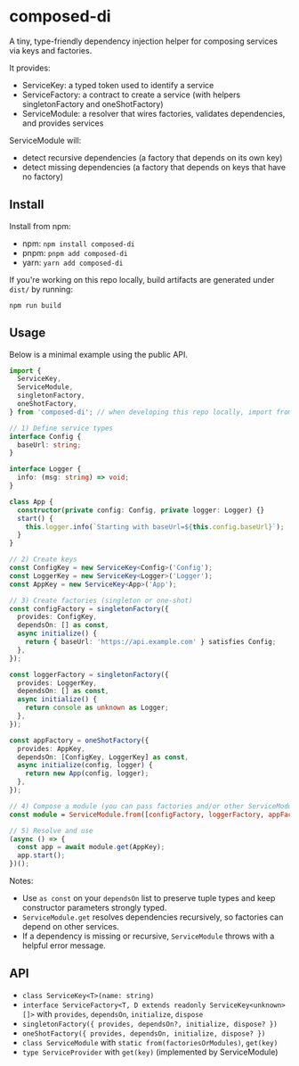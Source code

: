 # composed-di

A tiny, type-friendly dependency injection helper for composing services via keys and factories.

It provides:
- ServiceKey<T>: a typed token used to identify a service
- ServiceFactory<T>: a contract to create a service (with helpers singletonFactory and oneShotFactory)
- ServiceModule: a resolver that wires factories, validates dependencies, and provides services

ServiceModule will:
- detect recursive dependencies (a factory that depends on its own key)
- detect missing dependencies (a factory that depends on keys that have no factory)

## Install

Install from npm:

- npm: `npm install composed-di`
- pnpm: `pnpm add composed-di`
- yarn: `yarn add composed-di`

If you're working on this repo locally, build artifacts are generated under `dist/` by running:

```
npm run build
```

## Usage

Below is a minimal example using the public API.

```ts
import {
  ServiceKey,
  ServiceModule,
  singletonFactory,
  oneShotFactory,
} from 'composed-di'; // when developing this repo locally, import from './src/index'

// 1) Define service types
interface Config {
  baseUrl: string;
}

interface Logger {
  info: (msg: string) => void;
}

class App {
  constructor(private config: Config, private logger: Logger) {}
  start() {
    this.logger.info(`Starting with baseUrl=${this.config.baseUrl}`);
  }
}

// 2) Create keys
const ConfigKey = new ServiceKey<Config>('Config');
const LoggerKey = new ServiceKey<Logger>('Logger');
const AppKey = new ServiceKey<App>('App');

// 3) Create factories (singleton or one-shot)
const configFactory = singletonFactory({
  provides: ConfigKey,
  dependsOn: [] as const,
  async initialize() {
    return { baseUrl: 'https://api.example.com' } satisfies Config;
  },
});

const loggerFactory = singletonFactory({
  provides: LoggerKey,
  dependsOn: [] as const,
  async initialize() {
    return console as unknown as Logger;
  },
});

const appFactory = oneShotFactory({
  provides: AppKey,
  dependsOn: [ConfigKey, LoggerKey] as const,
  async initialize(config, logger) {
    return new App(config, logger);
  },
});

// 4) Compose a module (you can pass factories and/or other ServiceModule instances)
const module = ServiceModule.from([configFactory, loggerFactory, appFactory]);

// 5) Resolve and use
(async () => {
  const app = await module.get(AppKey);
  app.start();
})();
```

Notes:
- Use `as const` on your `dependsOn` list to preserve tuple types and keep constructor parameters strongly typed.
- `ServiceModule.get` resolves dependencies recursively, so factories can depend on other services.
- If a dependency is missing or recursive, `ServiceModule` throws with a helpful error message.

## API

- `class ServiceKey<T>(name: string)`
- `interface ServiceFactory<T, D extends readonly ServiceKey<unknown>[]>` with `provides`, `dependsOn`, `initialize`, `dispose`
- `singletonFactory({ provides, dependsOn?, initialize, dispose? })`
- `oneShotFactory({ provides, dependsOn, initialize, dispose? })`
- `class ServiceModule` with `static from(factoriesOrModules)`, `get(key)`
- `type ServiceProvider` with `get(key)` (implemented by ServiceModule)

